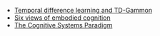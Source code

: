 * [Temporal difference learning and TD-Gammon](https://dl.acm.org/doi/10.1145/203330.203343)
* [Six views of embodied cognition](https://cogdev.sitehost.iu.edu/labwork/WilsonSixViewsofEmbodiedCog.pdf)
* [The Cognitive Systems Paradigm](http://www.cogsys.org/pdf/paper-1-2.pdf)
